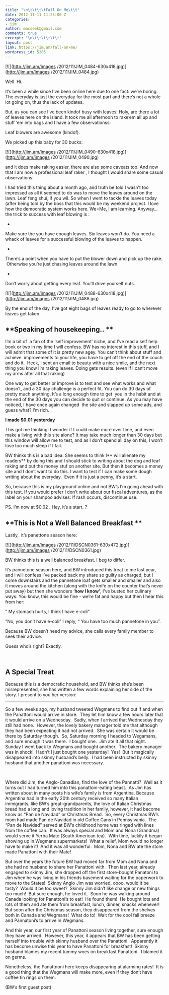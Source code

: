 ```yaml
---
title: "\n\t\t\t\tFall On Me\t\t"
date: 2012-11-11 11:25:00 Z
categories:
- jim
author: macseek@gmail.com
comments: true
excerpt: "\n\t\t\t\t\t\t"
layout: post
link: https://jim.am/fall-on-me/
wordpress_id: 5205
---
```


[![](http://jim.am/images /2012/11/JIM_0484-630x418.jpg)](http://jim.am/images /2012/11/JIM_0484.jpg)




Well. Hi.




It’s been a while since I’ve been online here due to one fact: we’re boring. The everyday is just the everyday for the most part and there’s not a whole lot going on, thus the lack of updates.




But, as you can see I’ve been kindof busy with leaves! Holy, are there a lot of leaves here on the island. It took me all afternoon to rake’em all up and stuff ‘em into bags and I have a few observationss:




Leaf blowers are awesome (kindof).




We picked up this baby for 30 bucks:




[![](http://jim.am/images /2012/11/JIM_0490-630x418.jpg)](http://jim.am/images /2012/11/JIM_0490.jpg)




and it does make raking easier, there are also some caveats too. And now that I am now a professional leaf raker , I thought I would share some casual observations:




I had tried this thing about a month ago, and truth be told I wasn’t too impressed as all it seemed to do was to move the leaves around on the lawn. Leaf feng shui, if you wil. So when I went to tackle the leaves today (after being told by the boss that this would be my weekend project. I love how the democratic system works here. We=Me, I am learning. Anyway… the trick to success with leaf blowing is :






  * 


Make sure the you have enough leaves. Six leaves won’t do. You need a whack of leaves for a successful blowing of the leaves to happen.





  * 


There’s a point when you have to put the blower down and pick up the rake.  Otherwise you’re just chasing leaves around the lawn.





  * 


Don’t worry about getting every leaf. You’ll drive yourself nuts.







[![](http://jim.am/images /2012/11/JIM_0488-630x418.jpg)](http://jim.am/images /2012/11/JIM_0488.jpg)




By the end of the day, I’ve got eight bags of leaves ready to go to wherever leaves get taken.




## **Speaking of housekeeping.. **




I’m a bit of  a fan of the ‘self improvement’ niche, and I’ve read a self help book or two in my time I will confess. BW has no interest in this stuff, and I will admit that some of it is pretty new agey. You can’t think about stuff and achieve  improvements to your life, you have to get off the end of the couch and do it.  Heck, I sent an email to beauty with a nice smile, and the next thing you know I’m raking leaves. Doing gets results. (even if I can’t move my arms after all that raking)




One way to get better or improve is to test and see what works and what doesn’t, and a 30 day challenge is a perfect fit. You can do 30 days of pretty much anything. It’s a long enough time to get  you in the habit and at the end of the 30 days you can decide to quit or continue. As you may have noticed, I have once again changed  the site and slapped up some ads, and guess what? I’m rich.




**I made $0.01 yesterday**




This got me thinking: I wonder if I could make more over time, and even make a living with this site alone? It may take much longer than 30 days but this window will allow me to test, and as I don’t spend all day on this, I won’t lose too much sleep if I fail.




BW thinks this is a bad idea. She seems to think I** will alienate my readers** by doing this and I should stick to writing about the dog and leaf raking and put the money stuf on another site. But then it becomes a money site and I don’t want to do this. I want to test if I can make some dough writing about the everyday.  Even if it is just a penny, it’s a start.




So, because this is my playground online and not BW’s I’m going ahead with this test. If you would prefer I don’t write about our fiscal adventures, as the label on your shampoo advises: If rash occurs, discontinue use.




PS. I’m now at $0.02 . Hey, it’s a start. ?




## **This is Not a Well Balanced Breakfast **




Lastly,  it’s panettone season here:




[![](http://jim.am/images /2012/11/DSCN0361-630x472.jpg)](http://jim.am/images /2012/11/DSCN0361.jpg)




BW thinks this is a well balanced breakfast. I beg to differ.




It’s pannetone season here, and BW introduced this treat to me last year, and I will confess I’ve packed back my share so guilty as charged, but I come downstairs and the pannetone loaf gets smaller and smaller and also it moves around the kitchen (along with the knife on the counter that’s never put away) but then she wonders ‘**how I know’**, I’ve busted her culinary ways. You know, this would be fine - we’re fat and happy but then I hear this from her:




” My stomach hurts, I think I have e-coli”




“No, you don’t have e-coli” I reply, “ You have too much pannetone in you”.




Because BW doesn’t heed my advice, she calls every family member to seek their advice.




Guess who’s right? Exactly.




 




## A Special Treat




Because this is a democratic household, and BW thinks she’s been misrepresented, she has written a few words explaining her side of the story. I present to you her version:




* * *




So a few weeks ago, my husband tweeted Wegmans to find out if and when the Panattoni would arrive in store.  They let him know a few hours later that it would arrive on a Wednesday.  Sadly, when I arrived that Wednesday they still had none.  However, the lovely bakery manager told me that although they had been expecting it had not arrived.  She was certain it would be there by Saturday though.  So, Saturday morning I headed to Wegamans, and sure enough it was there.  I bought one.  Jim ate it all that night.  Sunday I went back to Wegmans and bought another.  The bakery manager was in shock!  Hadn’t I just bought one yesterday!  Yes!  But it magically disappeared into skinny husband’s belly.  I had been instructed by skinny husband that another panattoni was necessary.




 




Where did Jim, the Anglo-Canadian, find the love of the Pannatti?  Well as it turns out I had turned him into this panattoni-eating beast.  As Jim has written about in many posts his wife’s family is from Argentina. Because Argentina had in the early 20th century received so many Italian immigrants, like BW’s great-grandparents, the love of Italian Christmas bread had a long and loving tradition in her family, however, it had become know as “Pan de Navidad” or Christmas Bread.  So, every Christmas BW’s mom had made Pan de Navidad in old Coffee Cans in Pennsylvania.  The “Pan de Navidad” served at BW’s childhood home was ringed with lines from the coffee can.  It was always special and Mom and Nona (Grandma) would serve it Yerba Mate (South American tea).  With time, luckily it began showing up in Wegmans supermarkets!  What a relief, Mom would no longer have to make it!  And it was all wonderful.  Mom, Nona and BW ate the store made Panattoni with their Mate!




But over the years the future BW had moved far from Mom and Nona and she had no husband to share her Panattoni with.  Then last year, already engaged to skinny Jim, she dropped off the first store-bought Panatoni to Jim when he was living in his friends basement waiting for the paperwork to move to the States!  Skinny Anglo Jim was worried, oooo, would it be tasty?  Would it be too sweet?  Skinny Jim didn’t like change or new things too much!  But sure enough, he loved it.  Soon he was walking around Canada looking for Panattoni’s to eat!  He found them!  He bought lots and lots of them and ate them from breakfast, lunch, dinner, snacks whenever!  But soon after the Christmas season, they disappeared from the shelves both in Canada and Wegmans!  What do to!  Wait for the cool fall breeze and Pannatoni’s to arrive in Wegmans.




And this year, our first year of Panattoni season living together, sure enough they have arrived.  However, this year, it appears that BW has been getting herself into trouble with skinny husband over the Panattoni.  Apparently it has become unwise this year to have Panattoni for breakfast!  Skinny husband blames my recent tummy woes on breakfast Panattoni.  I blamed it on germs.




Nonetheless, the Panattnoni here keeps disappearing at alarming rates!  It is a good thing that the Wegmans will make more, even if they don’t have coffee tin rings on them.




(BW’s first guest post)




 




 




 




 




 


		
